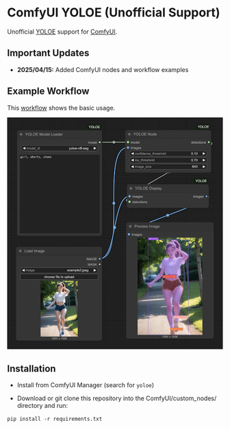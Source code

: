 # ComfyUI YOLOE (Unofficial Support)

Unofficial [YOLOE](https://github.com/THU-MIG/yoloe) support for [ComfyUI](https://github.com/comfyanonymous/ComfyUI).

## Important Updates
- **2025/04/15:** Added ComfyUI nodes and workflow examples

## Example Workflow
This [workflow](examples/yoloe_comfyui_basic.json) shows the basic usage.

 ![](examples/yoloe_comfyui_basic.jpg)

## Installation
- Install from ComfyUI Manager (search for `yoloe`)

- Download or git clone this repository into the ComfyUI/custom_nodes/ directory and run:
```
pip install -r requirements.txt
```